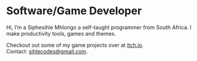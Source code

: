 # Software/Game Developer

Hi, I’m a Siphesihle Mhlongo a self-taught programmer from South Africa. I make productivity tools, games and themes.

Checkout out some of my game projects over at [itch.io](https://ghostrix98.itch.io).
<br>Contact: sihlecodes@gmail.com.

<!---
sihlecodes/sihlecodes is a ✨ special ✨ repository because its `README.md` (this file) appears on your GitHub profile.
You can click the Preview link to take a look at your changes.
--->
